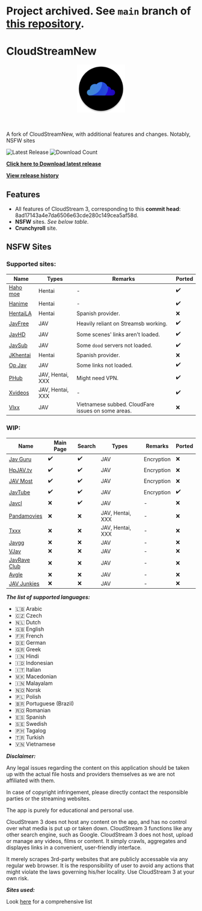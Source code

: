 # Project archived. See ``main`` branch of [this repository](https://github.com/Jacekun/cs3xxx-repo).
# CloudStreamNew
<p align="center">
  <img src="doc/ic_launcher_round.png" width="128" height="128" />
</p> <br>

A fork of CloudStreamNew, with additional features and changes. Notably, NSFW sites <br>

![Latest Release](https://img.shields.io/github/release/Jacekun/CloudStreamNew?style=for-the-badge)
![Download Count](https://img.shields.io/github/downloads/Jacekun/CloudStreamNew/total?style=for-the-badge) <br>

[**Click here to Download latest release**](https://github.com/Jacekun/CloudStream-3XXX/releases/latest) <br>

[**View release history**](doc/version_log.md)

## Features
+ All features of CloudStream 3, corresponding to this **commit head**: 8ad17143a4e7da6506e63cde280c149cea5af58d.
+ **NSFW** sites. *See below table*.
+ **Crunchyroll** site.

## NSFW Sites
### Supported sites:

| Name | Types   | Remarks | Ported |
|------|---------|---------|------|
|[Haho moe](https://haho.moe)|Hentai|-|:heavy_check_mark:|
|[Hanime](https://hanime.tv)|Hentai|-|:heavy_check_mark:|
|[HentaiLA](https://hentaila.com)|Hentai|Spanish provider.|:x:|
|[JavFree](https://javfree.sh/)|JAV|Heavily reliant on Streamsb working.|:heavy_check_mark:|
|[JavHD](https://javhd.icu)|JAV|Some scenes' links aren't loaded.|:heavy_check_mark:|
|[JavSub](https://javsub.co)|JAV|Some ``dood`` servers not loaded.|:heavy_check_mark:|
|[JKhentai](https://jkhentai.net)|Hentai|Spanish provider.|:x:|
|[Op Jav](https://opjav.com/)|JAV|Some links not loaded.|:heavy_check_mark:|
|[PHub](https://www.pornhub.com)|JAV, Hentai, XXX|Might need VPN.|:heavy_check_mark:|
|[Xvideos](https://www.xvideos.com)|JAV, Hentai, XXX|-|:heavy_check_mark:|
|[Vlxx](https://vlxx.sex)|JAV|Vietnamese subbed. CloudFare issues on some areas.|:x:|

### WIP:

| Name | Main Page | Search | Types | Remarks | Ported |
|------|---------|---------|---------|---------|------|
|[Jav Guru](https://jav.guru)|:heavy_check_mark:|:heavy_check_mark:|JAV|Encryption|:x:|
|[HpJAV.tv](https://hpjav.tv)|:heavy_check_mark:|:heavy_check_mark:|JAV|Encryption|:x:|
|[JAV Most](https://www5.javmost.com)|:heavy_check_mark:|:heavy_check_mark:|JAV|Encryption|:x:|
|[JavTube](https://javtube.watch)|:heavy_check_mark:|:heavy_check_mark:|JAV|Encryption|:heavy_check_mark:|
|[Javcl](https://javcl.com)|:x:|:heavy_check_mark:|JAV|-|:x:|
|[Pandamovies](https://pandamovies.org)|:x:|:x:|JAV, Hentai, XXX|-|:x:|
|[Txxx](http://www.txxx.com)|:x:|:x:|JAV, Hentai, XXX|-|:x:|
|[Javgg](https://javgg.net/)|:x:|:x:|JAV|-|:x:|
|[VJav](https://vjav.com)|:x:|:x:|JAV|-|:x:|
|[JavRave Club](https://javrave.club)|:x:|:x:|JAV|-|:x:|
|[Avgle](https://avgle.com)|:x:|:x:|JAV|-|:x:|
|[JAV Junkies](http://www.javjunkies.com)|:x:|:x:|JAV|-|:x:|



***The list of supported languages:***
* 🇱🇧 Arabic
* 🇨🇿 Czech
* 🇳🇱 Dutch
* 🇬🇧 English
* 🇫🇷 French
* 🇩🇪 German
* 🇬🇷 Greek
* 🇮🇳 Hindi
* 🇮🇩 Indonesian
* 🇮🇹 Italian
* 🇲🇰 Macedonian
* 🇮🇳 Malayalam
* 🇳🇴 Norsk
* 🇵🇱 Polish
* 🇧🇷 Portuguese (Brazil)
* 🇷🇴 Romanian
* 🇪🇸 Spanish
* 🇸🇪 Swedish
* 🇵🇭 Tagalog
* 🇹🇷 Turkish
* 🇻🇳 Vietnamese

***Disclaimer:***

Any legal issues regarding the content on this application should be taken up with the actual file hosts and providers themselves as we are not affiliated with them.

In case of copyright infringement, please directly contact the responsible parties or the streaming websites.

The app is purely for educational and personal use.

CloudStream 3 does not host any content on the app, and has no control over what media is put up or taken down. CloudStream 3 functions like any other search engine, such as Google. CloudStream 3 does not host, upload or manage any videos, films or content. It simply crawls, aggregates and displayes links in a convenient, user-friendly interface.

It merely scrapes 3rd-party websites that are publicly accessable via any regular web browser. It is the responsibility of user to avoid any actions that might violate the laws governing his/her locality. Use CloudStream 3 at your own risk.


***Sites used:***

Look [here](https://jacekun.github.io/Cloudstream/) for a comprehensive list
